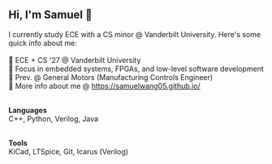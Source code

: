 ## Hi, I'm Samuel 👋<br/>

I currently study ECE with a CS minor @ Vanderbilt University. Here's some quick info about me: <br/><br/>
🌱 ECE + CS '27 @ Vanderbilt University<br/>
🔭 Focus in embedded systems, FPGAs, and low-level software development<br/>
🚗 Prev. @ General Motors (Manufacturing Controls Engineer)<br/>
🤔 More info about me @ https://samuelwang05.github.io/<br/><br/>

**Languages**<br/>
C++, Python, Verilog, Java<br/><br/>

**Tools**<br/>
KiCad, LTSpice, Git, Icarus (Verilog)
